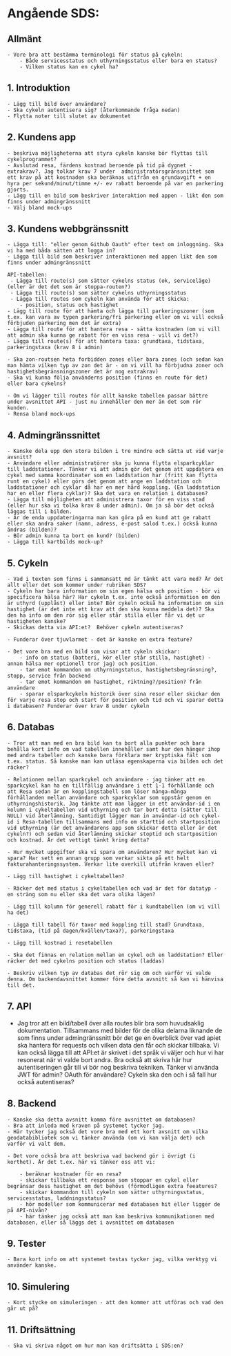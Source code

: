 # Angående SDS:

## Allmänt
    - Vore bra att bestämma terminologi för status på cykeln:
        - Både servicesstatus och uthyrningsstatus eller bara en status?
        - Vilken status kan en cykel ha?

##  1. Introduktion 
    - Lägg till bild över användare?
    - Ska cykeln autentisera sig? (återkommande fråga nedan)
    - Flytta noter till slutet av dokumentet


## 2. Kundens app
    - beskriva möjligheterna att styra cykeln kanske bör flyttas till cykelprogrammet?
    - Avslutad resa, färdens kostnad beroende på tid på dygnet - extrakrav?. Jag tolkar krav 7 under  administratörsgränssnittet som ett krav på att kostnaden ska beräknas utifrån en grundavgift + en hyra per sekund/minut/timme +/- ev rabatt beroende på var en parkering gjorts. 
    - Lägg till en bild som beskriver interaktion med appen - likt den som finns under admingränssnitt
    - Välj bland mock-ups

## 3. Kundens webbgränssnitt
    - Lägga till: "eller genom Github Oauth" efter text om inloggning. Ska vi ha med båda sätten att logga in?
    - Lägga till bild som beskriver interaktionen med appen likt den som finns under admingränssnitt

    API-tabellen: 
     - Lägga till route(s) som sätter cykelns status (ok, serviceläge) (eller är det det som är stoppa-routen?)
     - Lägga till route(s) som sätter cykelns uthyrningsstatus
     - Lägga till routes som cykeln kan använda för att skicka:
        - position, status och hastighet
    - Lägg till route för att hämta och lägga till parkeringszoner (som t.ex. kan vara av typen parkering/fri parkering eller om vi vill också förbjuden parkering men det är extra)
    - Lägga till route för att hantera resa - sätta kostnaden (om vi vill att admin ska kunna ge rabatt för en viss resa - vill vi det?)
    - Lägga till route(s) för att hantera taxa: grundtaxa, tidstaxa, parkeringstaxa (krav 8 i admin)

    - Ska zon-routsen heta forbidden zones eller bara zones (och sedan kan man hämta vilken typ av zon det är - om vi vill ha förbjudna zoner och hastighetsbegränsningszoner det är nog extrakrav)
    - Ska vi kunna följa använderns position (finns en route för det) eller bara cykelns?

    - Om vi lägger till routes för allt kanske tabellen passar bättre under avsnittet API - just nu innehåller den mer än det som rör kunden.
    - Rensa bland mock-ups


## 4. Admingränssnittet
    - Kanske dela upp den stora bilden i tre mindre och sätta ut vid varje avsnitt?
    - Användare eller administratörer ska ju kunna flytta elsparkcyklar till laddstationer. Tänker vi att admin gör det genom att uppdatera en cykel med samma koordinater som en laddstation har (fritt kan flytta runt en cykel) eller görs det genom att ange en laddstation och laddstationer och cyklar då har en mer hård koppling. (En laddstation har en eller flera cyklar)? Ska det vara en relation i databasen?
    - Lägga till möjligheten att administrera taxor för en viss stad (eller hur ska vi tolka krav 8 under admin). Om ja så bör det också läggas till i bilden.
    - Är de enda uppdateringarna man kan göra på en kund att ge rabatt eller ska andra saker (namn, adress, e-post salod t.ex.) också kunna ändras (bilden)?
    - Bör admin kunna ta bort en kund? (bilden)
    - Lägga till kartbilds mock-up?

## 5. Cykeln
    - Vad i texten som finns i sammansatt md är tänkt att vara med? Är det allt eller det som kommer under rubriken SDS?
    - Cykeln har bara information om sin egen hälsa och position - bör vi specificera hälsa här? Har cykeln t.ex. inte också information om den är uthyrd (upplåst) eller inte? Bör cykeln också ha information om sin hastighet (är det inte ett krav att den ska kunna meddela det)? Ska den ha info om den rör sig eller står stilla eller får vi det ur hastigheten kanske?
    - Skickas detta via API:et?  Behöver cykeln autentiseras?

    - Funderar över tjuvlarmet - det är kanske en extra feature?

    - Det vore bra med en bild som visar att cykeln skickar:
        - info om status (batteri, kör eller står stilla, hastighet) - annan hälsa mer optionell tror jag) och position.
        - tar emot kommandon om uthyrningstatus, hastighetsbegränsning?, stopp, service från backend
        - tar emot kommandon om hastighet, riktning?/position? från användare 
        - sparar elsparkcykeln historik över sina resor eller skickar den för varje resa stop och start för position och tid och vi sparar detta i databasen? Funderar över krav 8 under cykeln


## 6. Databas
    - Tror att man med en bra bild kan ta bort alla punkter och bara behålla kort info om vad tabellen innehåller samt hur den hänger ihop med andra tabeller och kanske bara förklara mer kryptiska fält som t.ex. status. Så kanske man kan utläsa egenskaperna via bilden och det räcker?

    - Relationen mellan sparkcykel och användare - jag tänker att en sparkcykel kan ha en tillfällig användare i ett 1-1 förhållande och att Resa sedan är en kopplingstabell som löser många-många förhållanden mellan användare och sparkcyklar som uppstår genom en uthyrningshistorik. Jag tänkte att man lägger in ett användar-id i en kolumn i cykeltabellen vid uthyrning och tar bort detta (sätter till NULL) vid återlämning. Samtidigt lägger man in användar-id och cykel-id i Resa-tabellen tillsammans med info om starttid och startposition vid uthyrning (är det användarens app som skickar detta eller är det cykeln?) och sedan vid återlämning skickar stoptid och startposition och kostnad. Är det vettigt tänkt kring detta?

    - Hur mycket uppgifter ska vi spara om användaren? Hur mycket kan vi spara? Har sett en annan grupp som verkar sikta på ett helt fakturahanteringssystem. Verkar lite overkill utifrån kraven eller?

    - Lägg till hastighet i cykeltabellen?

    - Räcker det med status i cykeltabellen och vad är det för datatyp - en sträng som nu eller ska det vara olika lägen?

    - Lägg till kolumn för generell rabatt för i kundtabellen (om vi vill ha det)

    - Lägga till tabell för taxor med koppling till stad? Grundtaxa, tidstaxa, (tid på dagen/kvällen/taxa?), parkeringstaxa

    - Lägg till kostnad i resetabellen 

    - Ska det finnas en relation mellan en cykel och en laddstation? Eller räcker det med cykelns position och status (laddas)

    - Beskriv vilken typ av databas det rör sig om och varför vi valde denna. Om backendavsnittet kommer före detta avsnitt så kan vi hänvisa till det.



## 7. API
- Jag tror att en bild/tabell  över alla routes blir bra som huvudsaklig dokumentation. Tillsammans med bilder för de olika delarna liknande de som finns under admingränssnitt bör det ge en överblick över vad apiet ska hantera för requests och vilken data den får och skickar tillbaka. Vi kan också lägga till att API:et är skrivet i det språk vi väljer och hur vi har resonerat när vi valde bort andra. Bra också att skriva här hur autentiseringen går till vi bör nog beskriva tekniken. Tänker vi använda JWT för admin? OAuth för användare? Cykeln ska den och i så fall hur också autentiseras?

## 8. Backend
    - Kanske ska detta avsnitt komma före avsnittet om databasen?
    - Bra att inleda med kraven på systemet tycker jag.
    - Här tycker jag också det vore bra med ett kort avsnitt om vilka geodatabibliotek som vi tänker använda (om vi kan välja det) och varför vi valt dem.

    - Det vore också bra att beskriva vad backend gör i övrigt (i korthet). Är det t.ex. här vi tänker oss att vi:
    
        - beräknar kostnader för en resa?
        - skickar tillbaka ett response som stoppar en cykel eller begränsar dess hastighet om det behövs (förmodligen extra feeatures?
        - skickar kommandon till cykeln som sätter uthyrningsstatus, servicesstatus, laddningsstatus?
        - hör modeller som kommunicerar med databasen hit eller ligger de på API-nivån?
        - här tänker jag också att man kan beskriva kommunikationen med databasen, eller så läggs det i avsnittet om databasen

## 9. Tester
    - Bara kort info om att systemet testas tycker jag, vilka verktyg vi använder kanske.

## 10. Simulering
    - Kort stycke om simuleringen - att den kommer att utföras och vad den går ut på?

## 11. Driftsättning
    - Ska vi skriva något om hur man kan driftsätta i SDS:en?